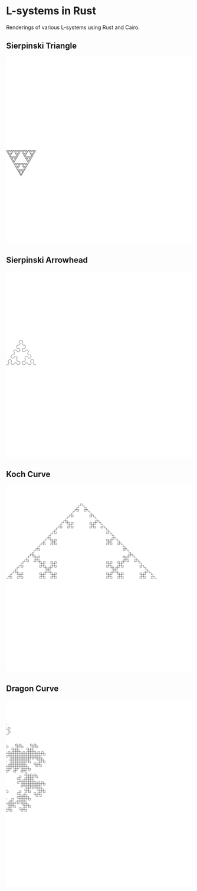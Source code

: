 # L-systems in Rust

Renderings of various L-systems using Rust and Cairo.

## Sierpinski Triangle
![sierpinski](out/sierpinski.svg)

## Sierpinski Arrowhead
![arrowhead](out/arrowhead.svg)

## Koch Curve
![koch](out/koch.svg)

## Dragon Curve
![dragon](out/dragon.svg)

